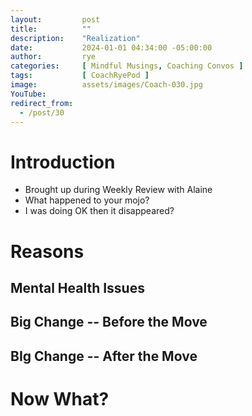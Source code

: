 ```yaml
---
layout:         post
title:          ""
description:    "Realization"
date:           2024-01-01 04:34:00 -05:00:00
author:         rye
categories:     [ Mindful Musings, Coaching Convos ]
tags:           [ CoachRyePod ]
image:          assets/images/Coach-030.jpg
YouTube:       
redirect_from:
  - /post/30
---
```


# Introduction
- Brought up during Weekly Review with Alaine
- What happened to your mojo?
- I was doing OK then it disappeared?

# Reasons

## Mental Health Issues

## Big Change -- Before the Move

## BIg Change -- After the Move

# Now What?

